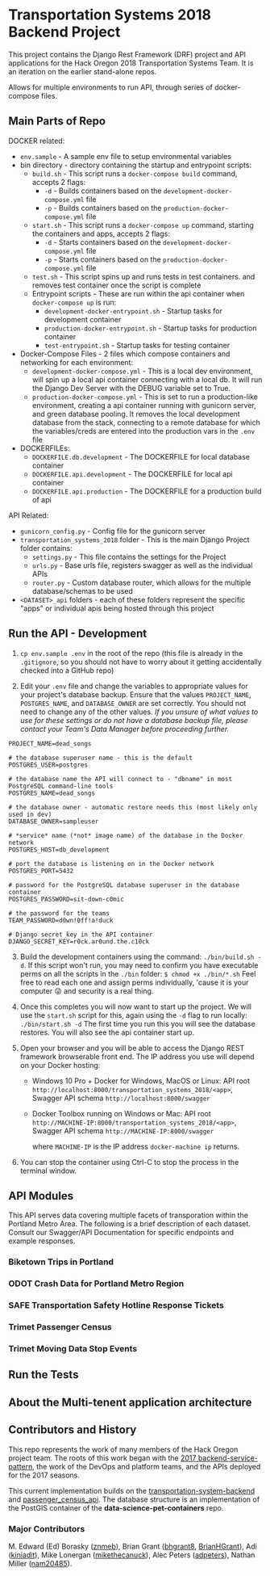 # Transportation Systems 2018 Backend Project

This project contains the Django Rest Framework (DRF) project and API applications for the Hack Oregon 2018 Transportation Systems Team. It is an iteration on the earlier stand-alone repos.

Allows for multiple environments to run API, through series of docker-compose files.

## Main Parts of Repo

DOCKER related:

* `env.sample` - A sample env file to setup environmental variables
* bin directory - directory containing the startup and entrypoint scripts:
  * `build.sh` - This script runs a `docker-compose build` command, accepts 2 flags:
    * `-d` - Builds containers based on the `development-docker-compose.yml` file
    * `-p` - Builds containers based on the `production-docker-compose.yml` file
  * `start.sh` - This script runs a `docker-compose up` command, starting the containers and apps, accepts 2 flags:
    * `-d` - Starts containers based on the `development-docker-compose.yml` file
    * `-p` - Starts containers based on the `production-docker-compose.yml` file
  * `test.sh` - This script spins up and runs tests in test containers. and removes test container once the script is complete
  * Entrypoint scripts - These are run within the api container when `docker-compose up` is run:
    * `development-docker-entrypoint.sh` - Startup tasks for development container
    * `production-docker-entrypoint.sh` - Startup tasks for production container
    * `test-entrypoint.sh` -  Startup tasks for testing container
* Docker-Compose Files -  2 files which compose containers and networking for each environment:
  * `development-docker-compose.yml` - This is a local dev environment, will spin up a local api container connecting with a local db. It will run the Django Dev Server with the DEBUG variable set to True.
  * `production-docker-compose.yml` - This is set to run a production-like environment, creating a api container running with gunicorn server, and green database pooling. It removes the local development database from the stack, connecting to a remote database for which the variables/creds are entered into the production vars in the `.env` file
* DOCKERFILEs:
  * `DOCKERFILE.db.development` - The DOCKERFILE for local database container
  * `DOCKERFILE.api.development` - The DOCKERFILE for local api container
  * `DOCKERFILE.api.production` - The DOCKERFILE for a production build of api

API Related:

* `gunicorn_config.py` - Config file for the gunicorn server
* `transportation_systems_2018` folder - This is the main Django Project folder contains:
  * `settings.py` - This file contains the settings for the Project
  * `urls.py` - Base urls file, registers swagger as well as the individual APIs
  * `router.py` - Custom database router, which allows for the multiple database/schemas to be used
* `<DATASET>_api` folders - each of these folders represent the specific "apps" or individual apis being hosted through this project

## Run the API - Development

1. `cp env.sample .env` in the root of the repo (this file is already in the `.gitignore`, so you should not have to worry about it getting accidentally checked into a GitHub repo)

2. Edit your `.env` file and change the variables to appropriate values for your project's database backup. Ensure that the values `PROJECT_NAME`, `POSTGRES_NAME`, and `DATABASE_OWNER` are set correctly. You should not need to change any of the other values. _If you unsure of what values to use for these settings or do not have a database backup file, please contact your Team's Data Manager before proceeding further._


```
PROJECT_NAME=dead_songs

# the database superuser name - this is the default
POSTGRES_USER=postgres

# the database name the API will connect to - "dbname" in most PostgreSQL command-line tools
POSTGRES_NAME=dead_songs

# the database owner - automatic restore needs this (most likely only used in dev)
DATABASE_OWNER=sampleuser

# *service* name (*not* image name) of the database in the Docker network
POSTGRES_HOST=db_development

# port the database is listening on in the Docker network
POSTGRES_PORT=5432

# password for the PostgreSQL database superuser in the database container
POSTGRES_PASSWORD=sit-down-c0mic

# the password for the teams
TEAM_PASSWORD=d0wn!0ff!a!duck

# Django secret key in the API container
DJANGO_SECRET_KEY=r0ck.ar0und.the.c10ck
```

3. Build the development containers using the command: `./bin/build.sh -d`. If this script won't run, you may need to confirm you have executable perms on all the scripts in the `./bin` folder: `$ chmod +x ./bin/*.sh` Feel free to read each one and assign perms individually, 'cause it is your computer :stuck_out_tongue_winking_eye: and security is a real thing.

4. Once this completes you will now want to start up the project. We will use the `start.sh` script for this, again using the `-d` flag to run locally:  `./bin/start.sh -d` The first time you run this you will see the database restores. You will also see the api container start up.

5. Open your browser and you will be able to access the Django REST framework browserable front end. The IP address you use will depend on your Docker hosting:

    * Windows 10 Pro + Docker for Windows, MacOS or Linux: API root `http://localhost:8000/transportation_systems_2018/<app>`, Swagger API schema `http://localhost:8000/swagger`
    * Docker Toolbox running on Windows or Mac: API root `http://MACHINE-IP:8000/transportation_systems_2018/<app>`, Swagger API schema `http://MACHINE-IP:8000/swagger`

        where `MACHINE-IP` is the IP address `docker-machine ip` returns.

5. You can stop the container using Ctrl-C to stop the process in the terminal window.

## API Modules

This API serves data covering multiple facets of transporation within the Portland Metro Area. The following is a brief description of each dataset. Consult our Swagger/API Documentation for specific endpoints and example responses.

### Biketown Trips in Portland

### ODOT Crash Data for Portland Metro Region

### SAFE Transportation Safety Hotline Response Tickets

### Trimet Passenger Census

### Trimet Moving Data Stop Events

## Run the Tests

<needs redo>

## About the Multi-tenent application architecture



## Contributors and History

This repo represents the work of many members of the Hack Oregon project team. The roots of this work began with the [2017 backend-service-pattern](https://github.com/hackoregon/backend-service-pattern), the work of the DevOps and platform teams, and the APIs deployed for the 2017 seasons.

This current implementation builds on the [transportation-system-backend](https://github.com/hackoregon/transportation-system-backend) and [passenger_census_api](https://github.com/hackoregon/passenger_census_api). The database structure is an implementation of the PostGIS container of the **data-science-pet-containers** repo.

### Major Contributors

M. Edward (Ed) Borasky ([znmeb](https://github.com/znmeb)),
Brian Grant ([bhgrant8](https://github.com/bhgrant8), [BrianHGrant](https://github.com/BrianHGrant)),
Adi ([kiniadit](https://github.com/kiniadit)),
Mike Lonergan ([mikethecanuck](https://github.com/mikethecanuck)),
Alec Peters ([adpeters](https://github.com/adpeters)),
Nathan Miller ([nam20485](https://github.com/nam20485)).
